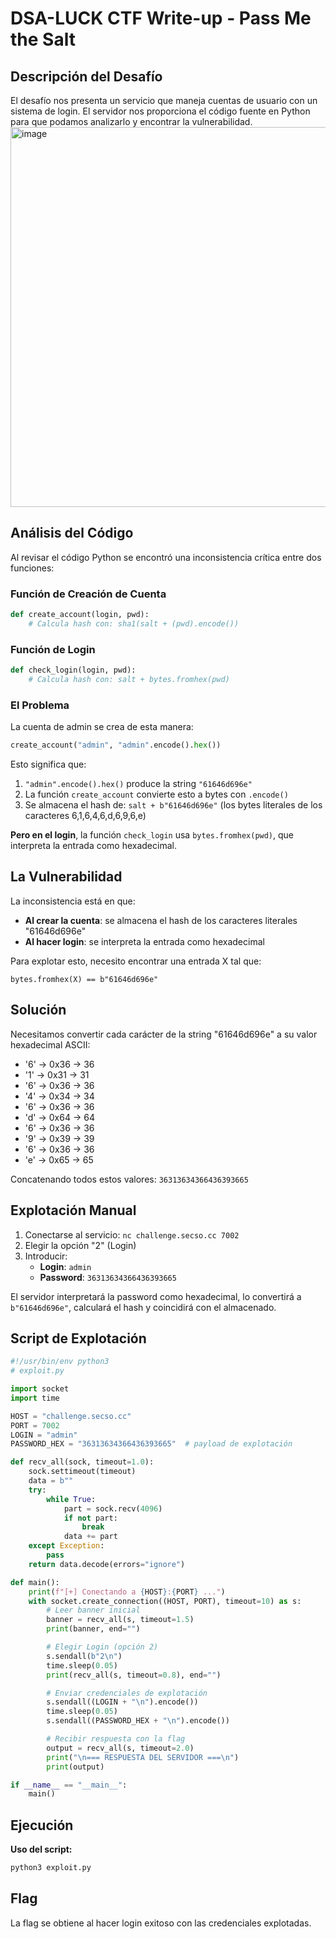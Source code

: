 # DSA-LUCK CTF Write-up - Pass Me the Salt


## Descripción del Desafío

El desafío nos presenta un servicio que maneja cuentas de usuario con un sistema de login. El servidor nos proporciona el código fuente en Python para que podamos analizarlo y encontrar la vulnerabilidad.
<img width="590" height="608" alt="image" src="https://github.com/user-attachments/assets/568a78cb-8da4-4c42-aae1-3b1767311b82" />


## Análisis del Código

Al revisar el código Python se encontró una inconsistencia crítica entre dos funciones:

### Función de Creación de Cuenta
```python
def create_account(login, pwd):
    # Calcula hash con: sha1(salt + (pwd).encode())
```

### Función de Login  
```python
def check_login(login, pwd):
    # Calcula hash con: salt + bytes.fromhex(pwd)
```

### El Problema
La cuenta de admin se crea de esta manera:
```python
create_account("admin", "admin".encode().hex())
```

Esto significa que:
1. `"admin".encode().hex()` produce la string `"61646d696e"`
2. La función `create_account` convierte esto a bytes con `.encode()`
3. Se almacena el hash de: `salt + b"61646d696e"` (los bytes literales de los caracteres 6,1,6,4,6,d,6,9,6,e)

**Pero en el login**, la función `check_login` usa `bytes.fromhex(pwd)`, que interpreta la entrada como hexadecimal.

## La Vulnerabilidad

La inconsistencia está en que:
- **Al crear la cuenta**: se almacena el hash de los caracteres literales "61646d696e"
- **Al hacer login**: se interpreta la entrada como hexadecimal

Para explotar esto, necesito encontrar una entrada X tal que:
```
bytes.fromhex(X) == b"61646d696e"
```

## Solución

Necesitamos convertir cada carácter de la string "61646d696e" a su valor hexadecimal ASCII:

- '6' → 0x36 → 36
- '1' → 0x31 → 31  
- '6' → 0x36 → 36
- '4' → 0x34 → 34
- '6' → 0x36 → 36
- 'd' → 0x64 → 64
- '6' → 0x36 → 36
- '9' → 0x39 → 39
- '6' → 0x36 → 36
- 'e' → 0x65 → 65

Concatenando todos estos valores: `36313634366436393665`

## Explotación Manual

1. Conectarse al servicio: `nc challenge.secso.cc 7002`
2. Elegir la opción "2" (Login)
3. Introducir:
   - **Login**: `admin`
   - **Password**: `36313634366436393665`

El servidor interpretará la password como hexadecimal, lo convertirá a `b"61646d696e"`, calculará el hash y coincidirá con el almacenado.

## Script de Explotación


```python
#!/usr/bin/env python3
# exploit.py

import socket
import time

HOST = "challenge.secso.cc"
PORT = 7002
LOGIN = "admin"
PASSWORD_HEX = "36313634366436393665"  # payload de explotación

def recv_all(sock, timeout=1.0):
    sock.settimeout(timeout)
    data = b""
    try:
        while True:
            part = sock.recv(4096)
            if not part:
                break
            data += part
    except Exception:
        pass
    return data.decode(errors="ignore")

def main():
    print(f"[+] Conectando a {HOST}:{PORT} ...")
    with socket.create_connection((HOST, PORT), timeout=10) as s:
        # Leer banner inicial
        banner = recv_all(s, timeout=1.5)
        print(banner, end="")

        # Elegir Login (opción 2)
        s.sendall(b"2\n")
        time.sleep(0.05)
        print(recv_all(s, timeout=0.8), end="")

        # Enviar credenciales de explotación
        s.sendall((LOGIN + "\n").encode())
        time.sleep(0.05)
        s.sendall((PASSWORD_HEX + "\n").encode())

        # Recibir respuesta con la flag
        output = recv_all(s, timeout=2.0)
        print("\n=== RESPUESTA DEL SERVIDOR ===\n")
        print(output)

if __name__ == "__main__":
    main()
```

## Ejecución

**Uso del script:**
```bash
python3 exploit.py
```

## Flag
La flag se obtiene al hacer login exitoso con las credenciales explotadas.

